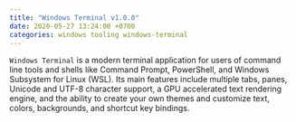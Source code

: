 ```yaml
---
title: "Windows Terminal v1.0.0"
date: 2020-05-27 13:24:00 +0700
categories: windows tooling windows-terminal
---
```


`Windows Terminal` is a modern terminal application for users of command line tools and shells like Command Prompt, PowerShell, and Windows Subsystem for Linux (WSL). Its main features include multiple tabs, panes, Unicode and UTF-8 character support, a GPU accelerated text rendering engine, and the ability to create your own themes and customize text, colors, backgrounds, and shortcut key bindings.

